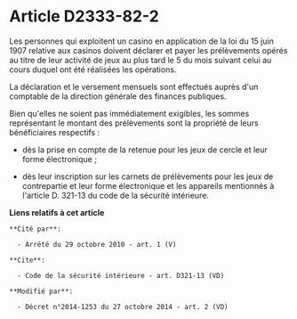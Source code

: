 # Article D2333-82-2

Les personnes qui exploitent un casino en application de la loi du 15 juin 1907 relative aux casinos doivent déclarer et
payer les prélèvements opérés au titre de leur activité de jeux au plus tard le 5 du mois suivant celui au cours duquel ont
été réalisées les opérations. 

La déclaration et le versement mensuels sont effectués auprès d'un comptable de la direction générale des finances
publiques. 

Bien qu'elles ne soient pas immédiatement exigibles, les sommes représentant le montant des prélèvements sont la propriété de
leurs bénéficiaires respectifs :

- dès la prise en compte de la retenue pour les jeux de cercle et leur forme électronique ;

- dès leur inscription sur les carnets de prélèvements pour les jeux de contrepartie et leur forme électronique et les
appareils mentionnés à l'article D. 321-13 du code de la sécurité intérieure.

**Liens relatifs à cet article**

	**Cité par**:

	  - Arrêté du 29 octobre 2010 - art. 1 (V)

	**Cite**:

	  - Code de la sécurité intérieure - art. D321-13 (VD)

	**Modifié par**:

	  - Décret n°2014-1253 du 27 octobre 2014 - art. 2 (VD)
